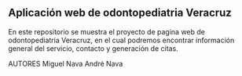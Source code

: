 ## Aplicación web de odontopediatria Veracruz
En este repositorio se muestra el proyecto de pagina web de odontopediatria Veracruz, en el cual podremos encontrar información general del servicio, contacto y generación de citas. 

AUTORES
 Miguel Nava 
 André Nava